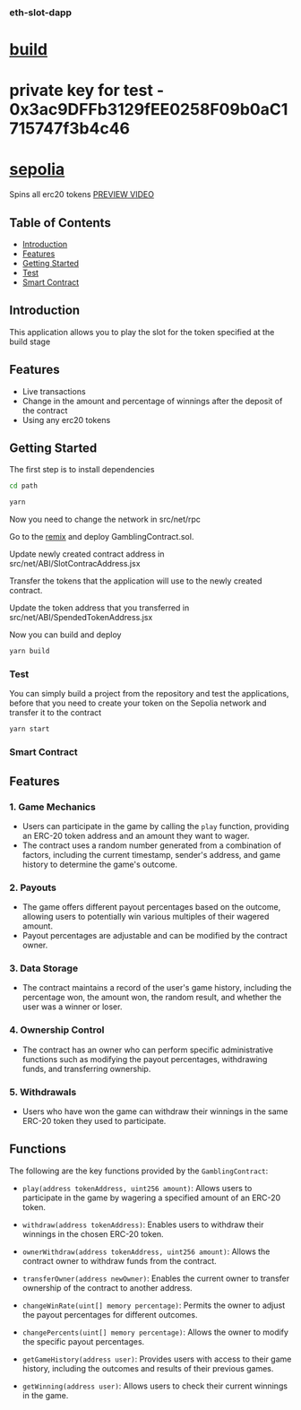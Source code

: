 ### eth-slot-dapp

# [build](https://shizz-x.github.io/eth-slot-dapp/build/)
# private key for test - 0x3ac9DFFb3129fEE0258F09b0aC1715747f3b4c46
# [sepolia](https://sepolia.etherscan.io/address/0xB2FF2a48cB6E1FeE09d2dd3a38175eC65d51dA38)


Spins all erc20 tokens [PREVIEW VIDEO](https://youtu.be/0wnJCGQI0pc)

## Table of Contents

- [Introduction](#introduction)
- [Features](#features)
- [Getting Started](#getting-started)
- [Test](#Test)
- [Smart Contract](#smart-contract)

## Introduction

This application allows you to play the slot for the token specified at the build stage

## Features

- Live transactions
- Сhange in the amount and percentage of winnings after the deposit of the contract
- Using any erc20 tokens

## Getting Started

The first step is to install dependencies

```bash
cd path
```

```bash
yarn
```

Now you need to change the network in src/net/rpc

Go to the [remix](http://remix.ethereum.org/) and deploy GamblingContract.sol.

Update newly created contract address in src/net/ABI/SlotContracAddress.jsx

Transfer the tokens that the application will use to the newly created contract.

Update the token address that you transferred in src/net/ABI/SpendedTokenAddress.jsx

Now you can build and deploy

```bash
yarn build
```

### Test

You can simply build a project from the repository and test the applications, before that you need to create your token on the Sepolia network and transfer it to the contract

```bash
yarn start
```

### Smart Contract

## Features

### 1. Game Mechanics

- Users can participate in the game by calling the `play` function, providing an ERC-20 token address and an amount they want to wager.
- The contract uses a random number generated from a combination of factors, including the current timestamp, sender's address, and game history to determine the game's outcome.

### 2. Payouts

- The game offers different payout percentages based on the outcome, allowing users to potentially win various multiples of their wagered amount.
- Payout percentages are adjustable and can be modified by the contract owner.

### 3. Data Storage

- The contract maintains a record of the user's game history, including the percentage won, the amount won, the random result, and whether the user was a winner or loser.

### 4. Ownership Control

- The contract has an owner who can perform specific administrative functions such as modifying the payout percentages, withdrawing funds, and transferring ownership.

### 5. Withdrawals

- Users who have won the game can withdraw their winnings in the same ERC-20 token they used to participate.

## Functions

The following are the key functions provided by the `GamblingContract`:

- `play(address tokenAddress, uint256 amount)`: Allows users to participate in the game by wagering a specified amount of an ERC-20 token.

- `withdraw(address tokenAddress)`: Enables users to withdraw their winnings in the chosen ERC-20 token.

- `ownerWithdraw(address tokenAddress, uint256 amount)`: Allows the contract owner to withdraw funds from the contract.

- `transferOwner(address newOwner)`: Enables the current owner to transfer ownership of the contract to another address.

- `changeWinRate(uint[] memory percentage)`: Permits the owner to adjust the payout percentages for different outcomes.

- `changePercents(uint[] memory percentage)`: Allows the owner to modify the specific payout percentages.

- `getGameHistory(address user)`: Provides users with access to their game history, including the outcomes and results of their previous games.

- `getWinning(address user)`: Allows users to check their current winnings in the game.
